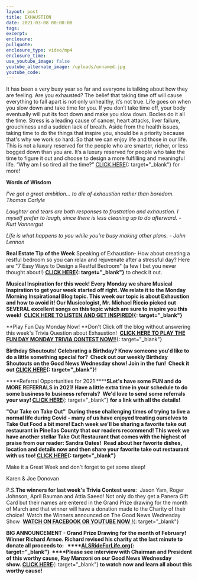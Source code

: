```yaml
---
layout: post
title: EXHAUSTION
date: 2021-03-08 00:00:00
tags:
excerpt:
enclosure:
pullquote:
enclosure_type: video/mp4
enclosure_time:
use_youtube_image: false
youtube_alternate_image: /uploads/unnamed.jpg
youtube_code:
---
```

It has been a very busy year so far and everyone is talking about how they are feeling. Are you exhausted? The belief that taking time off will cause everything to fall apart is not only unhealthy, it’s not true. Life goes on when you slow down and take time for you. If you don’t take time off, your body eventually will put its foot down and make you slow down. Bodies do it all the time. Stress is a leading cause of cancer, heart attacks, liver failure, grouchiness and a sudden lack of breath. Aside from the health issues, taking time to do the things that inspire you, should be a priority because that's why we work so hard. So that we can enjoy life and those in our life. This is not a luxury reserved for the people who are smarter, richer, or less bogged down than you are. It’s a luxury reserved for people who take the time to figure it out and choose to design a more fulfilling and meaningful life. “Why am I so tired all the time?”&nbsp;[CLICK HERE](https://t.e2ma.net/click/zkqzrc/zwff20l/33b8ke){: target="_blank"}&nbsp;for more\! &nbsp;

**Words of Wisdom&nbsp;**

*I've got a great ambition... to die of exhaustion rather than boredom. Thomas Carlyle&nbsp;*

*Laughter and tears are both responses to frustration and exhaustion. I myself prefer to laugh, since there is less cleaning up to do afterward. - Kurt Vonnergut*

*Life is what happens to you while you’re busy making other plans. - John Lennon&nbsp;*

**Real Estate Tip of the Week**&nbsp;Speaking of Exhaustion- How about creating a restful bedroom so you can relax and rejuvenate after a stressful day? Here are "7 Easy Ways to Design a Restful Bedroom" (a few I bet you never thought about\!)&nbsp;**[CLICK HERE](https://t.e2ma.net/click/zkqzrc/zwff20l/jwc8ke){: target="_blank"}**&nbsp;to check it out.

**Musical Inspiration for this week\!&nbsp;**Every Monday we share Musical Inspiration to get your week started off right. We relate it to the Monday Morning Inspirational Blog topic. This week our topic is about Exhaustion and how to avoid it\! Our Musicologist, Mr. Michael Riccio picked out SEVERAL excellent songs on this topic which are sure to inspire you this week\! &nbsp;**[CLICK HERE TO LISTEN AND GET INSPIRED\!](https://t.e2ma.net/click/zkqzrc/zwff20l/zod8ke){: target="_blank"}**

**Play Fun Day Monday Now\!&nbsp;**Don't Click off the blog without answering this week's Trivia Question about Exhaustion\! &nbsp;[**CLICK HERE TO PLAY THE FUN DAY MONDAY TRIVIA CONTEST NOW\!**\!](https://t.e2ma.net/click/zkqzrc/zwff20l/fhe8ke){: target="_blank"}

**Birthday Shoutouts\!&nbsp;**Celebrating a Birthday? Know someone you'd like to do a little something special for?&nbsp; Check out our weekly Birthday Shoutouts on the Good News Wednesday show\! Join in the fun\!&nbsp; Check it out&nbsp;**[CLICK HERE](https://t.e2ma.net/click/zkqzrc/zwff20l/v9e8ke){: target="_blank"}\!**

****Referral Opportunities for 2021&nbsp;******SLet's have some FUN and do MORE REFERRALS in 2021\! Have a little extra time in your schedule to do some business to business referrals?&nbsp; We'd love to send some referrals your way\!&nbsp;**[**CLICK HERE**](https://t.e2ma.net/click/zkqzrc/zwff20l/b2f8ke){: target="_blank"}&nbsp;**for a link with all the details\!**

**"Our Take on Take Out" &nbsp;**During these challenging times of trying to live a normal life during Covid - many of us have enjoyed treating ourselves to Take Out Food a bit more\! Each week we'll be sharing a favorite take out restaurant in Pinellas County that our readers recommend\! This week we have another stellar Take Out Restaurant that comes with the highest of praise from our reader: Sandra Oates\! &nbsp;Read about her favorite dishes, location and details now and then share your favorite take out restaurant with us too\!&nbsp;**[CLICK HERE](https://t.e2ma.net/click/zkqzrc/zwff20l/rug8ke){: target="_blank"}**

Make it a Great Week and don't forget to get some sleep\!

Karen & Joe Donovan

P.S.**The winners for last week's Trivia Contest were**\: &nbsp;Jason Yam, Roger Johnson, April Bauman and Attia Saeed\! Not only do they get a Panera Gift Card but their names are entered in the Grand Prize drawing for the month of March and that winner will have a donation made to the Charity of their choice\! &nbsp;Watch the Winners announced on The Good News Wednesday Show &nbsp;[**WATCH ON FACEBOOK OR YOUTUBE NOW \!**](https://t.e2ma.net/click/zkqzrc/zwff20l/7mh8ke){: target="_blank"}

**BIG ANNOUNCEMENT - Grand Prize Drawing for the month of February\! Winner Richard Arnoe. Richard revised his charity at the last minute to donate all proceeds to:&nbsp; &nbsp;****[ALSRideForLife.org](https://t.e2ma.net/click/zkqzrc/zwff20l/nfi8ke){: target="_blank"}&nbsp;&nbsp;****Please see interview with Chairman and President of this worthy cause, Ray Manzoni on our Good News Wednesday show.&nbsp;**[**CLICK HERE**](https://t.e2ma.net/click/zkqzrc/zwff20l/37i8ke){: target="_blank"}**&nbsp;to watch now and learn all about this worthy cause\!**
